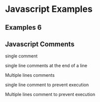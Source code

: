 # Javascript Examples 
## Examples 6

## Javascript Comments

single comment

single line comments at the end of a line

Multiple lines comments

single line comment to prevent execution

Multiple lines comment to prevent execution